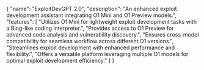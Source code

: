 {
  "name": "ExploitDevGPT 2.0",
  "description": "An enhanced exploit development assistant integrating O1 Mini and O1 Preview models.",
  "features": [
    "Utilizes O1 Mini for lightweight exploit development tasks with a Bing-like coding interpreter.",
    "Provides access to O1 Preview for advanced code analysis and vulnerability discovery.",
    "Ensures cross-model compatibility for seamless workflow across different O1 versions.",
    "Streamlines exploit development with enhanced performance and flexibility.",
    "Offers a versatile platform leveraging multiple O1 models for optimal exploit development efficiency."
  ]
}

